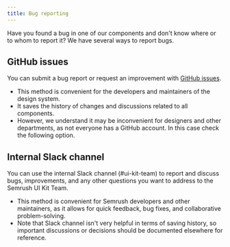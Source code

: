 ```yaml
---
title: Bug reporting
---
```


Have you found a bug in one of our components and don't know where or to whom to report it? We have several ways to report bugs.

## GitHub issues

You can submit a bug report or request an improvement with [GitHub issues](https://docs.github.com/en/github/collaborating-with-issues-and-pull-requests).

- This method is convenient for the developers and maintainers of the design system.
- It saves the history of changes and discussions related to all components.
- However, we understand it may be inconvenient for designers and other departments, as not everyone has a GitHub account. In this case check the following option.

## Internal Slack channel

You can use the internal Slack channel (#ui-kit-team) to report and discuss bugs, improvements, and any other questions you want to address to the Semrush UI Kit Team.

- This method is convenient for Semrush developers and other maintainers, as it allows for quick feedback, bug fixes, and collaborative problem-solving.
- Note that Slack channel isn't very helpful in terms of saving history, so important discussions or decisions should be documented elsewhere for reference.
